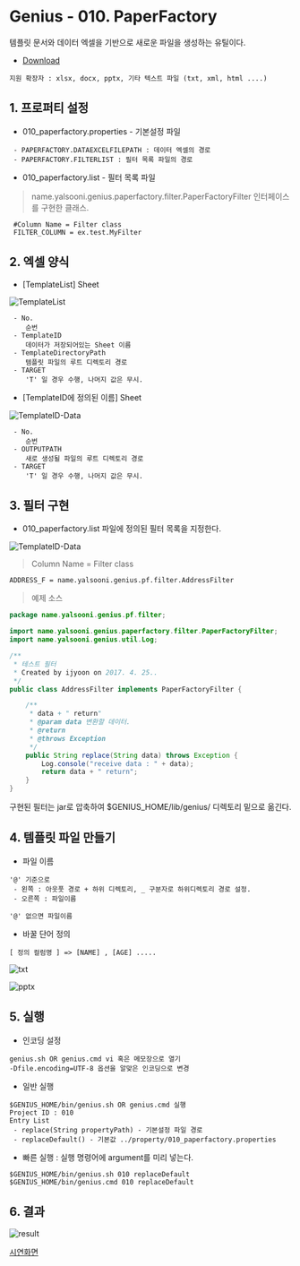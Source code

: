 # Genius - 010. PaperFactory

템플릿 문서와 데이터 엑셀을 기반으로 새로운 파일을 생성하는 유틸이다.
* [Download](https://github.com/yalsooni/Genius/releases/tag/v1.0)

~~~
지원 확장자 : xlsx, docx, pptx, 기타 텍스트 파일 (txt, xml, html ....)
~~~

## 1. 프로퍼티 설정

 - 010_paperfactory.properties - 기본설정 파일

~~~
 - PAPERFACTORY.DATAEXCELFILEPATH : 데이터 엑셀의 경로
 - PAPERFACTORY.FILTERLIST : 필터 목록 파일의 경로
~~~

 - 010_paperfactory.list - 필터 목록 파일
  
> name.yalsooni.genius.paperfactory.filter.PaperFactoryFilter 인터페이스를 구현한 클래스.
~~~
 #Column Name = Filter class
 FILTER_COLUMN = ex.test.MyFilter
~~~

## 2. 엑셀 양식

- ﻿[TemplateList] Sheet

![TemplateList](https://github.com/yalsooni/Genius/blob/master/op/img/010/010_temp.png)

~~~
 - No.
    순번
 - TemplateID
    데이터가 저장되어있는 Sheet 이름
 - TemplateDirectoryPath
    템플릿 파일의 루트 디렉토리 경로
 - TARGET
    'T' 일 경우 수행, 나머지 값은 무시.
~~~ 

- [TemplateID에 정의된 이름] Sheet

![TemplateID-Data](https://github.com/yalsooni/Genius/blob/master/op/img/010/010_data.png)

~~~
 - No.
    순번
 - OUTPUTPATH
    새로 생성될 파일의 루트 디렉토리 경로
 - TARGET
    'T' 일 경우 수행, 나머지 값은 무시.
~~~

## 3. 필터 구현

- 010_paperfactory.list 파일에 정의된 필터 목록을 지정한다.

![TemplateID-Data](https://github.com/yalsooni/Genius/blob/master/op/img/010/010_filter.png)

> Column Name = Filter class

~~~
﻿ADDRESS_F = name.yalsooni.genius.pf.filter.AddressFilter
~~~

> 예제 소스

~~~java
package name.yalsooni.genius.pf.filter;

import name.yalsooni.genius.paperfactory.filter.PaperFactoryFilter;
import name.yalsooni.genius.util.Log;

/**
 * 테스트 필터
 * Created by ijyoon on 2017. 4. 25..
 */
public class AddressFilter implements PaperFactoryFilter {

    /**
     * data + " return"
     * @param data 변환할 데이터.
     * @return
     * @throws Exception
     */
    public String replace(String data) throws Exception {
        Log.console("receive data : " + data);
        return data + " return";
    }
}
~~~

구현된 필터는 jar로 압축하여 $GENIUS_HOME/lib/genius/ 디렉토리 밑으로 옮긴다.

## 4. 템플릿 파일 만들기

- 파일 이름

~~~
'@' 기준으로
 - 왼쪽 : 아웃풋 경로 + 하위 디렉토리, _ 구분자로 하위디렉토리 경로 설정.
 - 오른쪽 : 파일이름

'@' 없으면 파일이름 
~~~

- 바꿀 단어 정의

~~~
[ 정의 컬럼명 ] => [NAME] , [AGE] .....
~~~

![txt](https://github.com/yalsooni/Genius/blob/master/op/img/010/010_temp_txt.png)

![pptx](https://github.com/yalsooni/Genius/blob/master/op/img/010/010_temp_pptx.png)


## 5. 실행

- 인코딩 설정
~~~
genius.sh OR genius.cmd vi 혹은 메모장으로 열기
-Dfile.encoding=UTF-8 옵션을 알맞은 인코딩으로 변경
~~~

- 일반 실행
~~~
$GENIUS_HOME/bin/genius.sh OR genius.cmd 실행
Project ID : 010
Entry List 
 - replace(String propertyPath) - 기본설정 파일 경로
 - replaceDefault() - 기본값 ../property/010_paperfactory.properties
~~~

- 빠른 실행 : 실행 명령어에 argument를 미리 넣는다.
~~~
$GENIUS_HOME/bin/genius.sh 010 replaceDefault
$GENIUS_HOME/bin/genius.cmd 010 replaceDefault
~~~


## 6. 결과

![result](https://github.com/yalsooni/Genius/blob/master/op/img/010/010_result.png)



[시연화면](https://youtu.be/TkhFibd4DhQ)